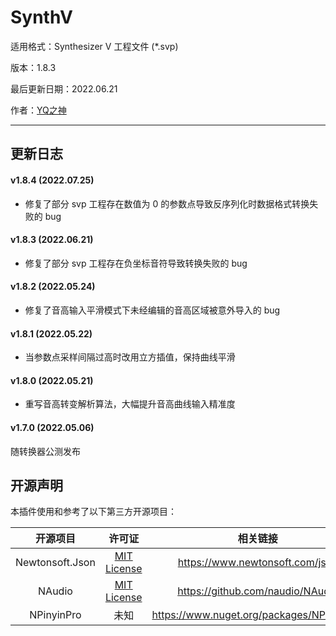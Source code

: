 # SynthV

适用格式：Synthesizer V 工程文件 (*.svp)

版本：1.8.3

最后更新日期：2022.06.21

作者：[YQ之神](https://space.bilibili.com/102844209)

-----

## 更新日志

#### v1.8.4 (2022.07.25)

- 修复了部分 svp 工程存在数值为 0 的参数点导致反序列化时数据格式转换失败的 bug

#### v1.8.3 (2022.06.21)

- 修复了部分 svp 工程存在负坐标音符导致转换失败的 bug

#### v1.8.2 (2022.05.24)

- 修复了音高输入平滑模式下未经编辑的音高区域被意外导入的 bug

#### v1.8.1 (2022.05.22)

- 当参数点采样间隔过高时改用立方插值，保持曲线平滑

#### v1.8.0 (2022.05.21)

- 重写音高转变解析算法，大幅提升音高曲线输入精准度

#### v1.7.0 (2022.05.06)

随转换器公测发布

## 开源声明

本插件使用和参考了以下第三方开源项目：

|    开源项目     |                    许可证                     |                 相关链接                  |
| :-------------: | :-------------------------------------------: | :---------------------------------------: |
| Newtonsoft.Json | [MIT License](https://licenses.nuget.org/MIT) |      https://www.newtonsoft.com/json      |
|     NAudio      | [MIT License](https://licenses.nuget.org/MIT) |     https://github.com/naudio/NAudio      |
|   NPinyinPro    |                     未知                      | https://www.nuget.org/packages/NPinyinPro |

